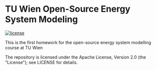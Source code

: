 # TU Wien Open-Source Energy System Modeling

[![license](https://img.shields.io/badge/license-Apache%202.0-black)](https://github.com/Marcel73125/open-source-energy-system-modeling/blob/main/LICENSE)

This is the first homework for the open-source energy system modelling course at TU Wien

The repository is licensed under the Apache License, Version 2.0 (the "License");
see LICENSE for details.

